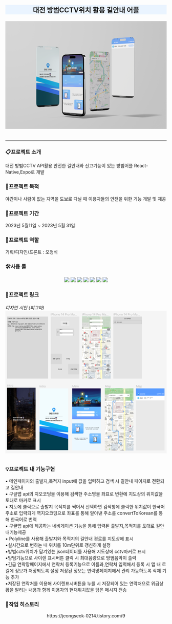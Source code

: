 ## <p align="center" style="background-color:#EAF4FF"><span >대전 방범CCTV위치 활용 길안내 어플</span> </p>

###### <p align="center">![텍스트](./ReadmeImg/siteImg.png)</p>

---

### 📋프로젝트 소개

대전 방범CCTV API활용 안전한 길안내와 신고기능이 있는 방범어플 React-Native,Expo로 개발

### 📌프로젝트 목적

야간이나 사람이 없는 지역을 도보로 다닐 때 이용자들의 안전을 위한 기능 개발 및 제공

### 📅프로젝트 기간

2023년 5월11일 ~ 2023년 5월 31일

### 👥프로젝트 역할

기획/디자인/프론트 : 오정석

### 🛠사용 툴

<div align="center">
	<img src="https://img.shields.io/badge/androidstudio-3DDC84?style=flat&logo=androidstudio&logoColor=white" />
	<img src="https://img.shields.io/badge/node.js-339933?style=flat&logo=nodedotjs&logoColor=white" />
	<img src="https://img.shields.io/badge/JavaScript-F7DF1E?style=flat&logo=JavaScript&logoColor=white" />
	<img src="https://img.shields.io/badge/React-61DAFB?style=flat&logo=React&logoColor=white" />
	<img src="https://img.shields.io/badge/expo-000020?style=flat&logo=expo&logoColor=white" />
	<img src="https://img.shields.io/badge/GitHub-181717?style=flat&logo=Github&logoColor=white" />
	<img src="https://img.shields.io/badge/Figma-F24e1e?style=flat&logo=Figma&logoColor=white" />
</div>

### 🔗프로젝트 링크

###### <p align="left">디자인 시안 (피그마)[![텍스트](./ReadmeImg/figma.png)](https://www.figma.com/file/Rbw7XdDBpmzXwK0T8MPThq/Untitled?type=design&node-id=0%3A1&t=cgh5OpAzncyUZKuL-1)</p>

### 💡프로젝트 내 기능구현

▪ 메인페이지의 출발지,목적지 input에 값을 입력하고 검색 시 길안내 페이지로 전환되고 길안내 <br>
▪ 구글맵 api의 지오코딩을 이용해 검색한 주소명을 좌표로 변환에 지도상의 위치값을 토대로 마커로 표시 <br>
▪ 지도에 클릭으로 출발지 목적지를 찍어서 선택하면 검색창에 클릭한 위치값이 한국어 주소로 입력되게 역지오코딩으로 좌표를 통해 알아낸 주소를 convertToKorean를 통해 한국어로 번역 <br>
▪ 구글맵 api에 제공하는 네비게이션 기능을 통해 입력된 출발지,목적지를 토대로 길안내기능제공 <br>
▪ Polyline를 사용해 출발지와 목적지의 길안내 경로를 지도상에 표시 <br>
▪실시간으로 변하는 내 위치를 10m단위로 갱신하게 설정 <br>
▪방범cctv위치가 담겨있는 json데이터를 사용해 지도상에 cctv마커로 표시 <br>
▪방범기능으로 사이렌 표시버튼 클릭 시 최대음량으로 방범음악이 출력 <br>
▪긴급 연락망페이지에서 연락처 등록기능으로 이름과,연락처 입력해서 등록 시 앱 내 로컬에 정보가 저장되도록 설정 저장된 정보는 연락망페이지에서 관리 가능하도록 삭제 기능 추가 <br>
▪저장된 연락처를 이용해 사이렌표시버튼을 누를 시 저장되어 있는 연락처으로 위급상황을 알리는 내용과 함께 이용자의 현재위치값을 담은 메시지 전송

### 📝작업 히스토리

<p align="center">https://jeongseok-0214.tistory.com/9</p>
